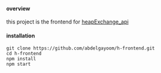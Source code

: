 #### overview
this project is the frontend for [heapExchange_api](https://github.com/abdelgayoom/heapExchange_api.git)

#### installation
~~~~
git clone https://github.com/abdelgayoom/h-frontend.git
cd h-frontend
npm install
npm start
~~~~

